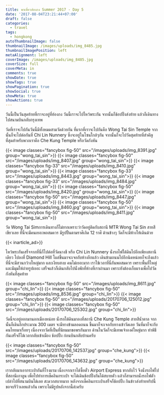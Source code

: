 ```yaml
---
title: พาเที่ยวฮ่องกง Summer 2017 - Day 5
date: '2017-08-04T23:21:44+07:00'
draft: false
categories:
  - travel
tags:
  - hongkong
autoThumbnailImage: false
thumbnailImage: /images/uploads/img_8485.jpg
thumbnailImagePosition: left
metaAlignment: left
coverImage: /images/uploads/img_8485.jpg
coverSize: full
coverMeta: in
comments: true
showDate: true
showTags: true
showPagination: true
showSocial: true
showMeta: true
showActions: true
---
```

วันนี้เป็นวันสุดท้ายที่เราจะอยู่ที่ฮ่องกง วันนี้เราจะไปไหว้พระกัน จากนั้นก็ช้อปปิ้งส่งท้าย แล้วก็เดินทางไปสนามบินกลับกรุงเทพ

<!--more-->

วัดที่เราจะไปกันวันนี้มีทั้งหมดสามวัดด้วยกัน ที่แรกที่เราจะไปกันคือ Wong Tai Sin Temple จากนั้นก็จะไปต่อกันที่ Chi Lin Nunnery ซึ่งจะอยู่ในโซนใกล้ๆกัน จากนั้นก็จะไปวัดสุดท้ายที่สำคัญที่สุดสำหรับพวกเราคือ Che Kung Temple หรือวัดกังหัน

{{< image classes="fancybox fig-50" src="/images/uploads/img_8391.jpg" group="wong_tai_sin">}}
{{< image classes="fancybox fig-50" src="/images/uploads/img_8407.jpg" group="wong_tai_sin">}}
{{< image classes="fancybox fig-33" src="/images/uploads/img_8410.jpg" group="wong_tai_sin">}}
{{< image classes="fancybox fig-33" src="/images/uploads/img_8443.jpg" group="wong_tai_sin">}}
{{< image classes="fancybox fig-33" src="/images/uploads/img_8484.jpg" group="wong_tai_sin">}}
{{< image classes="fancybox fig-50" src="/images/uploads/img_8420.jpg" group="wong_tai_sin">}}
{{< image classes="fancybox fig-50" src="/images/uploads/img_8447.jpg" group="wong_tai_sin">}}
{{< image classes="fancybox fig-50" src="/images/uploads/img_8460.jpg" group="wong_tai_sin">}}
{{< image classes="fancybox fig-50" src="/images/uploads/img_8411.jpg" group="wong_tai_sin">}}

วัด Wong Tai Simการเดินทางก็ไม่ยากเพราะว่าวัดอยู่ติดกับสถานี MTR Wong Tai Sin สายสีเขียวเลย ที่นี่จะมีคนเยอะพอสมควร มีรูปปั้นตามราศีเกิด 12 ราศี ด้านข้างๆ วัดก็จะมีห้างให้เดินด้วย

{{< inarticle_ad>}}

ไหว้พระกันเสร็จจากที่นี่ก็ไปต่อที่วัดนางชี หรือ Chi Lin Nunnery นั่งรถไฟใต้ดินไปอีกเพียงสถานีเดียว ไปลงที่ Diamond Hill โผล่ขึ้นมาจะเจอกับห้างอีกแล้ว เดินข้ามถนนไปอีกนิดหน่อยก็จะถึงแล้ว ที่นี่จะมีสวนกว้างใหญ่มาก และเงียบสงบ คนไม่เยอะมาก เราใช้เวลาที่นี่กันพอสมควร เพราะพื้นที่ใหญ่ และมีมุมให้ถ่ายรูปเยอะ เสร็จแล้วก็เดินกลับไปนั่งพักที่ห้างที่เราผ่านมา เพราะยังต้องเก็บแรงเพื่อไปวัดกังหันที่สุดท้าย

{{< image classes="fancybox fig-50" src="/images/uploads/img_8611.jpg" group="chi_lin">}}
{{< image classes="fancybox fig-50" src="/images/uploads/img_8536.jpg" group="chi_lin">}}
{{< image classes="fancybox fig-50" src="/images/uploads/20170706_125012.jpg" group="chi_lin">}}
{{< image classes="fancybox fig-50" src="/images/uploads/20170706_125302.jpg" group="chi_lin">}}

วัดนี้จะอยู่ออกมานอกเมืองหน่อย นั่งรถใต้ดินมาลงที่สถานี Che Kung Temple สายสีน้ำตาล จากนั้นก็เดินอีกประมาณ 300 เมตร จะมีทางข้ามลอดถนน ขึ้นมาก็จะเจอกับทางเข้าวัดเลย วันที่มาก็จะกับคนไทยมาเรื่อยๆ เนื่องจากวัดที่เป็นที่นิยมมาขอพรกันมาก ด้านในวัดก็จะมีเทพเจ้าองค์ใหญ่มาก ทำพิธีกันเสร็จก็ได้เวลากลับเข้าเมือง ช้อปปิ้ง ก่อนบินกลับบ้านครับ

{{< image classes="fancybox fig-50" src="/images/uploads/20170706_142537.jpg" group="che_kung">}}
{{< image classes="fancybox fig-50" src="/images/uploads/20170706_143632.jpg" group="che_kung">}}

เรากลับมาเอากระเป๋ากันที่โรงแรม เนื่องจากเราได้ซื้อตั๋ว Airport Express ขากลับไว้ จึงนั่งรถไฟไปที่สถานีเกาลูน เพื่อไปทำการเช็คอินกระเป๋า จะได้เดินช้อปปิ้งกันได้สบายตัว แล้วก็สามารถนั่งรถไฟตัวเปล่าไปที่สนามบินได้เลย สะดวกสบายมาก หลังจากเช็คอินกระเป๋าเสร็จก็ช้อปปิ้ง กินข้าวส่งท้ายทริปนี้ ขอจบรีวิวเลยแล้วกัน เพราะไม่มีรูปหลังจากนี้ล่ะครับ
